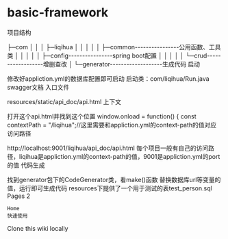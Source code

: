 # basic-framework

项目结构

├─com
│ │
│ ├─liqihua
│ │ │
│ │ ├─common----------------公用函数、工具类
│ │ │
│ │ ├─config----------------spring boot配置
│ │ │
│ │ └─crud------------------增删查改
│
└─generator-------------------生成代码
启动

修改好appliction.yml的数据库配置即可启动
启动类：com/liqihua/Run.java
swagger文档
入口文件

resources/static/api_doc/api.html
上下文

打开这个api.html并找到这个位置
window.onload = function() {
const contextPath = "/liqihua";//这里需要和appliction.yml的context-path的值对应
访问路径

http://localhost:9001/liqihua/api_doc/api.html
每个项目一般有自己的访问路径，liqihua是appliction.yml的context-path的值，9001是appliction.yml的port的值
代码生成

找到generator包下的CodeGenerator类，看make()函数
替换数据库url等变量的值，运行即可生成代码
resources下提供了一个用于测试的表test_person.sql
Pages 2

    Home
    快速使用

Clone this wiki locally

